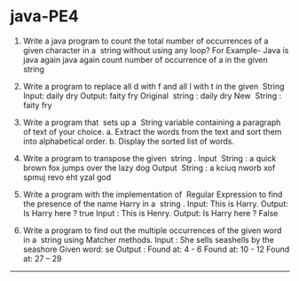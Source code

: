 # java-PE4

1. Write a java program to count the total number of occurrences of a given character in a ​ string
without using any loop?
For Example- Java is java again java again count number of occurrence of a in the given ​ string


2. Write a program to replace all d with f and all l with t in the given ​ String
Input: daily dry
Output: faity fry
Original ​ string​ : daily dry
New ​ String​ : faity fry


3. Write a program that ​ sets​ up a ​ String​ variable containing a paragraph of text of your choice.
a. Extract the words from the text and sort them into alphabetical order.
b. Display the sorted list of words.

4. Write a program to transpose the given ​ string​ .
Input ​ String​ : a quick brown fox jumps over the lazy dog
Output ​ String​ : a kciuq nworb xof spmuj revo eht yzal god


5. Write a program with the implementation of ​ Regular Expression​ to find the presence of the name
Harry in a ​ string​ .
Input: This is Harry.
Output: Is Harry here ? true
Input : This is Henry.
Output: Is Harry here ? False


6. Write a program to find out the multiple occurrences of the given word in a ​ string​ using Matcher
methods.
Input : She sells seashells by the seashore
Given word: se
Output :
Found at: 4 - 6
Found at: 10 - 12
Found at: 27 – 29

---------------------------------------------------------------------------------------------------------------------------------------
